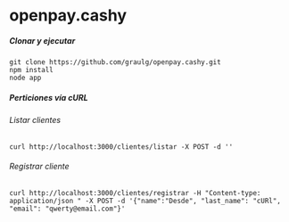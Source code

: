 # openpay.cashy

##### Clonar y ejecutar
```
git clone https://github.com/graulg/openpay.cashy.git
npm install
node app
```

##### Perticiones vía cURL
###### Listar clientes
```
curl http://localhost:3000/clientes/listar -X POST -d ''
```

###### Registrar cliente
```
curl http://localhost:3000/clientes/registrar -H "Content-type: application/json " -X POST -d '{"name":"Desde", "last_name": "cURl", "email": "qwerty@email.com"}'
```
